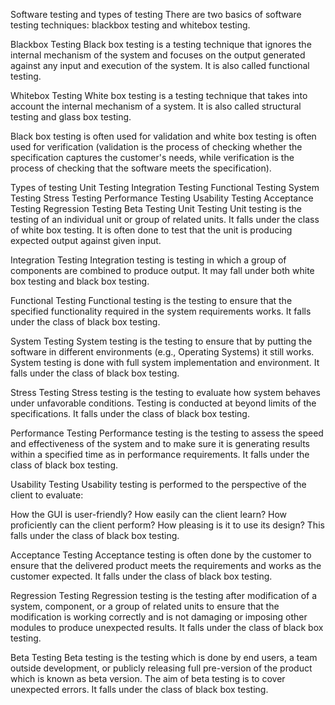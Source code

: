 Software testing and types of testing
There are two basics of software testing techniques: blackbox testing and whitebox testing.

Blackbox Testing
Black box testing is a testing technique that ignores the internal mechanism of the system and focuses on the output generated against any input and execution of the system. It is also called functional testing.

Whitebox Testing
White box testing is a testing technique that takes into account the internal mechanism of a system. It is also called structural testing and glass box testing.

Black box testing is often used for validation and white box testing is often used for verification (validation is the process of checking whether the specification captures the customer's needs, while verification is the process of checking that the software meets the specification).

Types of testing
Unit Testing
Integration Testing
Functional Testing
System Testing
Stress Testing
Performance Testing
Usability Testing
Acceptance Testing
Regression Testing
Beta Testing
Unit Testing
Unit testing is the testing of an individual unit or group of related units. It falls under the class of white box testing. It is often done to test that the unit is producing expected output against given input.

Integration Testing
Integration testing is testing in which a group of components are combined to produce output. It may fall under both white box testing and black box testing.

Functional Testing
Functional testing is the testing to ensure that the specified functionality required in the system requirements works. It falls under the class of black box testing.

System Testing
System testing is the testing to ensure that by putting the software in different environments (e.g., Operating Systems) it still works. System testing is done with full system implementation and environment. It falls under the class of black box testing.

Stress Testing
Stress testing is the testing to evaluate how system behaves under unfavorable conditions. Testing is conducted at beyond limits of the specifications. It falls under the class of black box testing.

Performance Testing
Performance testing is the testing to assess the speed and effectiveness of the system and to make sure it is generating results within a specified time as in performance requirements. It falls under the class of black box testing.

Usability Testing
Usability testing is performed to the perspective of the client to evaluate:

How the GUI is user-friendly?
How easily can the client learn?
How proficiently can the client perform?
How pleasing is it to use its design?
This falls under the class of black box testing.

Acceptance Testing
Acceptance testing is often done by the customer to ensure that the delivered product meets the requirements and works as the customer expected. It falls under the class of black box testing.

Regression Testing
Regression testing is the testing after modification of a system, component, or a group of related units to ensure that the modification is working correctly and is not damaging or imposing other modules to produce unexpected results. It falls under the class of black box testing.

Beta Testing
Beta testing is the testing which is done by end users, a team outside development, or publicly releasing full pre-version of the product which is known as beta version. The aim of beta testing is to cover unexpected errors. It falls under the class of black box testing.
